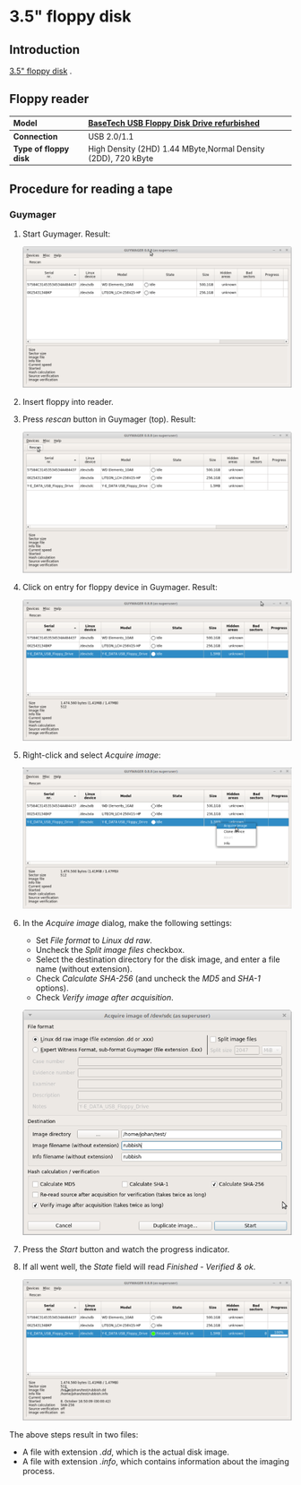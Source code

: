 # 3.5" floppy disk

## Introduction

[3.5" floppy disk](https://en.wikipedia.org/wiki/Floppy_disk#%E2%80%8B3_1%E2%81%842-inch_floppy_disk) .

## Floppy reader

|**Model**|[BaseTech USB Floppy Disk Drive refurbished](https://web.archive.org/web/20181008141513/http://www.produktinfo.conrad.com/datenblaetter/1100000-1199999/001170561-an-01-ml-BASETECH_FLOPPY_LAUFWERK_USB_de_en_fr_nl.pdf)|
|:--|:--|
|**Connection**|USB 2.0/1.1|
|**Type of floppy disk**|High Density (2HD) 1.44 MByte,Normal Density (2DD), 720 kByte|

## Procedure for reading a tape

### Guymager

1. Start Guymager. Result:

    ![](./img/floppy-35-guymager1.png)

2. Insert floppy into reader.

3. Press *rescan* button in Guymager (top). Result:

    ![](./img/floppy-35-guymager2.png)

4. Click on entry for floppy device in Guymager. Result:

    ![](./img/floppy-35-guymager3.png)

5. Right-click and select *Acquire image*:

    ![](./img/floppy-35-guymager4.png)

6. In the *Acquire image* dialog, make the following settings:

    - Set *File format* to *Linux dd raw*.
    - Uncheck the *Split image files* checkbox.
    - Select the destination directory for the disk image, and enter a file name (without extension).
    - Check *Calculate SHA-256* (and uncheck the *MD5* and *SHA-1* options).
    - Check *Verify image after acquisition*.

    ![](./img/floppy-35-guymager5.png)

7. Press the *Start* button and watch the progress indicator.

8. If all went well, the *State* field will read *Finished - Verified & ok*.

    ![](./img/floppy-35-guymager6.png)

The above steps result in two files:

- A file with extension *.dd*, which is the actual disk image.
- A file with extension *.info*, which contains information about the imaging process.
